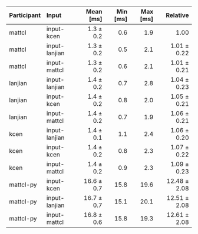 | Participant | Input | Mean [ms] | Min [ms] | Max [ms] | Relative |
|:---|:---|---:|---:|---:|---:|
| mattcl | input-kcen | 1.3 ± 0.2 | 0.6 | 1.9 | 1.00 |
| mattcl | input-lanjian | 1.3 ± 0.2 | 0.5 | 2.1 | 1.01 ± 0.22 |
| mattcl | input-mattcl | 1.3 ± 0.2 | 0.6 | 2.1 | 1.01 ± 0.21 |
| lanjian | input-lanjian | 1.4 ± 0.2 | 0.7 | 2.8 | 1.04 ± 0.23 |
| lanjian | input-kcen | 1.4 ± 0.2 | 0.8 | 2.0 | 1.05 ± 0.21 |
| lanjian | input-mattcl | 1.4 ± 0.2 | 0.7 | 1.9 | 1.06 ± 0.21 |
| kcen | input-lanjian | 1.4 ± 0.1 | 1.1 | 2.4 | 1.06 ± 0.20 |
| kcen | input-kcen | 1.4 ± 0.2 | 0.8 | 2.3 | 1.07 ± 0.22 |
| kcen | input-mattcl | 1.4 ± 0.2 | 0.9 | 2.3 | 1.09 ± 0.23 |
| mattcl-py | input-kcen | 16.6 ± 0.7 | 15.8 | 19.6 | 12.48 ± 2.08 |
| mattcl-py | input-lanjian | 16.7 ± 0.7 | 15.1 | 20.1 | 12.51 ± 2.08 |
| mattcl-py | input-mattcl | 16.8 ± 0.6 | 15.8 | 19.3 | 12.61 ± 2.08 |
